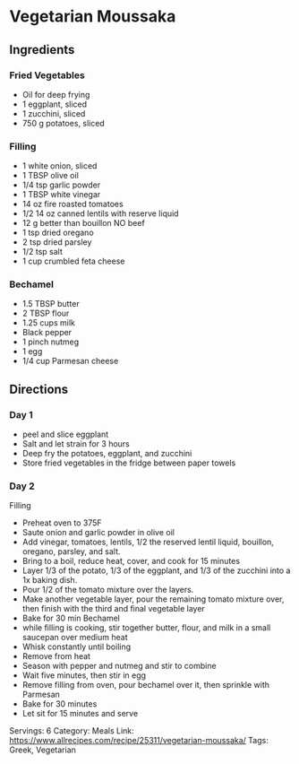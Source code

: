 # Vegetarian Moussaka
## Ingredients
### Fried Vegetables
- Oil for deep frying
- 1 eggplant, sliced
- 1 zucchini, sliced
- 750 g potatoes, sliced
### Filling
- 1 white onion, sliced
- 1 TBSP olive oil
- 1/4 tsp garlic powder
- 1 TBSP white vinegar
- 14 oz fire roasted tomatoes
- 1/2 14 oz canned lentils with reserve liquid
- 12 g better than bouillon NO beef
- 1 tsp dried oregano
- 2 tsp dried parsley
- 1/2 tsp salt
- 1 cup crumbled feta cheese
### Bechamel
- 1.5 TBSP butter
- 2 TBSP flour
- 1.25 cups milk
- Black pepper
- 1 pinch nutmeg
- 1 egg
- 1/4 cup Parmesan cheese
## Directions
### Day 1
- peel and slice eggplant
- Salt and let strain for 3 hours
- Deep fry the potatoes, eggplant, and zucchini
- Store fried vegetables in the fridge between paper towels
### Day 2
Filling
- Preheat oven to 375F
- Saute onion and garlic powder in olive oil
- Add vinegar, tomatoes, lentils, 1/2 the reserved lentil liquid, bouillon, oregano, parsley, and salt.
- Bring to a boil, reduce heat, cover, and cook for 15 minutes
- Layer 1/3 of the potato, 1/3 of the eggplant, and 1/3 of the zucchini into a 1x baking dish.
- Pour 1/2 of the tomato mixture over the layers.
- Make another vegetable layer, pour the remaining tomato mixture over, then finish with the third and final vegetable layer
- Bake for 30 min
Bechamel
- while filling is cooking, stir together butter, flour, and milk in a small saucepan over medium heat
- Whisk constantly until boiling
- Remove from heat
- Season with pepper and nutmeg and stir to combine
- Wait five minutes, then stir in egg
- Remove filling from oven, pour bechamel over it, then sprinkle with Parmesan
- Bake for 30 minutes
- Let sit for 15 minutes and serve

Servings: 6
Category: Meals
Link: https://www.allrecipes.com/recipe/25311/vegetarian-moussaka/
Tags: Greek, Vegetarian
